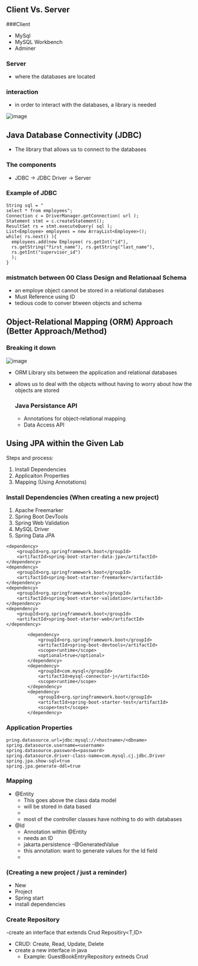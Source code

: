 ## Client Vs. Server
###Client
- MySql
- MySQL Workbench
- Adminer 

### Server
- where the databases are located


### interaction
- in order to interact with the databases, a library is needed

![image](https://github.com/Joshua-Soteras/Website-/assets/100913169/116deb77-bbc5-4321-87f0-e453bbb04b0e)


## Java Database Connectivity (JDBC) 
- The library that allows us to connect to the databases

### The components
- JDBC -> JDBC Driver -> Server

### Example of JDBC
```
String sql = "
select * from employees";
Connection c = DriverManager.getConnection( url );
Statement stmt = c.createStatement();
ResultSet rs = stmt.executeQuery( sql );
List<Employee> employees = new ArrayList<Employee>();
while( rs.next() ){
  employees.add(new Employee( rs.getInt("id"),
  rs.getString("first_name"), rs.getString("last_name"),
  rs.getInt("supervisor_id")
  );
}
``` 

### mistmatch between 00 Class Design and Relationaal Schema
- an employe object cannot be stored in a relational databases 
- Must Reference using ID
- tedious code to conver btween objects and schema


## Object-Relational Mapping (ORM) Approach (Better Approach/Method) 
### Breaking it down
![image](https://github.com/Joshua-Soteras/Website-/assets/100913169/d834f3f6-a3ad-45b1-828a-a257a426d8bb)

- ORM Library sits between the application and relational databases
- allows us to deal with the objects without having to worry about how the objects are stored

  ### Java Persistance API
  - Annotations for object-relational mapping
  - Data Access API
 
## Using JPA within the Given Lab
Steps and process: 
1. Install Dependencies
2. Applicaiton Properties
3. Mapping (Using Annotations) 

### Install Dependencies (When creating a new project) 
1. Apache Freemarker
2. Spring Boot DevTools
3. Spring Web Validation
5. MySQL Driver
6. Spring Data JPA

```
<dependency>
	<groupId>org.springframework.boot</groupId>
	<artifactId>spring-boot-starter-data-jpa</artifactId>
</dependency>
<dependency>
	<groupId>org.springframework.boot</groupId>
	<artifactId>spring-boot-starter-freemarker</artifactId>
</dependency>
<dependency>
	<groupId>org.springframework.boot</groupId>
	<artifactId>spring-boot-starter-validation</artifactId>
</dependency>
<dependency>
	<groupId>org.springframework.boot</groupId>
	<artifactId>spring-boot-starter-web</artifactId>
</dependency>

		<dependency>
			<groupId>org.springframework.boot</groupId>
			<artifactId>spring-boot-devtools</artifactId>
			<scope>runtime</scope>
			<optional>true</optional>
		</dependency>
		<dependency>
			<groupId>com.mysql</groupId>
			<artifactId>mysql-connector-j</artifactId>
			<scope>runtime</scope>
		</dependency>
		<dependency>
			<groupId>org.springframework.boot</groupId>
			<artifactId>spring-boot-starter-test</artifactId>
			<scope>test</scope>
		</dependency>
```

### Application Properties 

```
pring.datasource.url=jdbc:mysql://<hostname>/<dbname>
spring.datasource.username=<username>
spring.datasource.password=<password>
spring.datasource.driver-class-name=com.mysql.cj.jdbc.Driver
spring.jpa.show-sql=true
spring.jpa.generate-ddl=true
```

### Mapping 
- @Entity
  - This goes above the class data model
  - will be stored in data based
  - 
  - most of the controller classes have nothing to do with databases
- @Id
  - Annotation within @Entity
  - needs an ID
  - jakarta.persistence
-@GeneratedValue
  - this annotation: want to generate values for the Id field
  - 

### (Creating a new project / just a reminder) 
- New
- Project
- Spring start
-  install dependencies

### Create Repository 
-create an interface that extends  Crud Repositiry<T,ID>
- CRUD: Create, Read, Update, Delete
- create a new interface in java
  - Example: GuestBookEntryRepository extneds Crud


   
